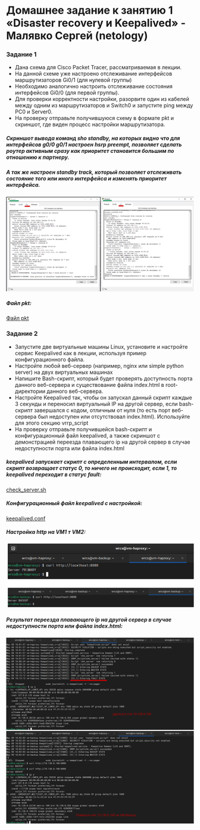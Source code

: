 # Домашнее задание к занятию 1 «Disaster recovery и Keepalived» - Малявко Сергей (netology)

### Задание 1
* Дана схема для Cisco Packet Tracer, рассматриваемая в лекции.
* На данной схеме уже настроено отслеживание интерфейсов маршрутизаторов Gi0/1 (для нулевой группы)
* Необходимо аналогично настроить отслеживание состояния интерфейсов Gi0/0 (для первой группы).
* Для проверки корректности настройки, разорвите один из кабелей между одним из маршрутизаторов и Switch0 и запустите ping между PC0 и Server0.
* На проверку отправьте получившуюся схему в формате pkt и скриншот, где виден процесс настройки маршрутизатора.

##### Скриншот вывода команд sho standby, на которых видно что для интерфейсов g0/0 g0/1 настроен hsrp preempt, позволяет сделать роутер активным сразу как приоритет становится большим по отношению к партнеру.
##### А так же настроен standby track, который позволяет отслеживать состояние того или иного интерфейса и изменять приоритет интерфейса.

![Скриншот настройки рис. 1](images/task1-1.png)
##### Файл pkt:
[Файл pkt](files/hsrp_advanced_Task1.pkt)

### Задание 2
* Запустите две виртуальные машины Linux, установите и настройте сервис Keepalived как в лекции, используя пример конфигурационного файла.
* Настройте любой веб-сервер (например, nginx или simple python server) на двух виртуальных машинах
* Напишите Bash-скрипт, который будет проверять доступность порта данного веб-сервера и существование файла index.html в root-директории данного веб-сервера.
* Настройте Keepalived так, чтобы он запускал данный скрипт каждые 3 секунды и переносил виртуальный IP на другой сервер, если bash-скрипт завершался с кодом, отличным от нуля (то есть порт веб-сервера был недоступен или отсутствовал index.html). Используйте для этого секцию vrrp_script
* На проверку отправьте получившейся bash-скрипт и конфигурационный файл keepalived, а также скриншот с демонстрацией переезда плавающего ip на другой сервер в случае недоступности порта или файла index.html

##### keepalived запускает скрипт с определенным интервалом, если скрипт возвращает статус 0, то ничего не происходит, если 1, то keepalived переходит в статус fault:
[check_server.sh](files/check_server.sh)

##### Конфигурационный файл keepalived с настройкой:
[keepalived.conf](files/keepalived.conf)

##### Настройка http на VM1 т VM2:
![Скриншот VM1 рис. 1](images/task2-1.png)
![Скриншот VM2 рис. 2](images/task2-2.png)

##### Результат переезда плавающего ip на другой сервер в случае недоступности порта или файла index.html:
![Скриншот VM1 рис. 3](images/task2-4.png)
![Скриншот VM1 рис. 4](images/task2-5.png)



